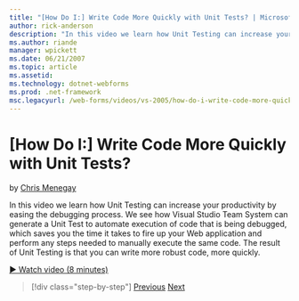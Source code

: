 ```yaml
---
title: "[How Do I:] Write Code More Quickly with Unit Tests? | Microsoft Docs"
author: rick-anderson
description: "In this video we learn how Unit Testing can increase your productivity by easing the debugging process. We see how Visual Studio Team System can generate a U..."
ms.author: riande
manager: wpickett
ms.date: 06/21/2007
ms.topic: article
ms.assetid: 
ms.technology: dotnet-webforms
ms.prod: .net-framework
msc.legacyurl: /web-forms/videos/vs-2005/how-do-i-write-code-more-quickly-with-unit-tests
---
```

[How Do I:] Write Code More Quickly with Unit Tests?
====================
by [Chris Menegay](https://twitter.com/CMenegay)

In this video we learn how Unit Testing can increase your productivity by easing the debugging process. We see how Visual Studio Team System can generate a Unit Test to automate execution of code that is being debugged, which saves you the time it takes to fire up your Web application and perform any steps needed to manually execute the same code. The result of Unit Testing is that you can write more robust code, more quickly.

[&#9654; Watch video (8 minutes)](https://channel9.msdn.com/Blogs/ASP-NET-Site-Videos/how-do-i-write-code-more-quickly-with-unit-tests)

>[!div class="step-by-step"] [Previous](how-do-i-create-my-own-bug-work-item.md) [Next](how-do-i-practice-test-driven-development.md)